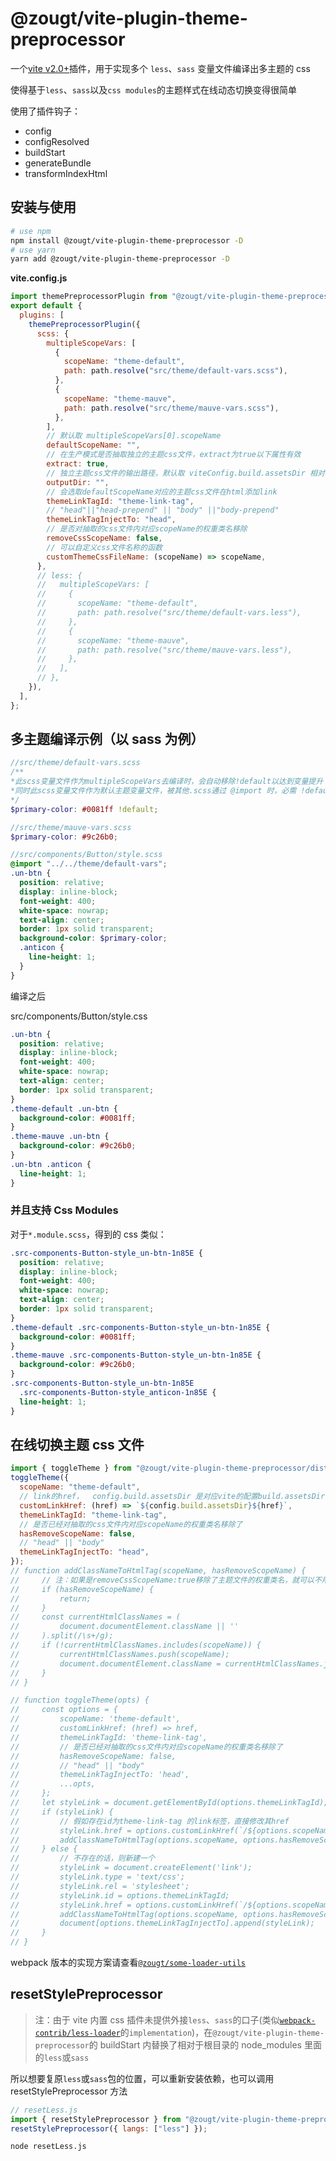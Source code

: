 # @zougt/vite-plugin-theme-preprocessor

一个[vite v2.0+](https://cn.vitejs.dev/)插件，用于实现多个 `less`、`sass` 变量文件编译出多主题的 css

使得基于`less`、`sass`以及`css modules`的主题样式在线动态切换变得很简单

使用了插件钩子：

- config
- configResolved
- buildStart
- generateBundle
- transformIndexHtml

## 安装与使用

```bash
# use npm
npm install @zougt/vite-plugin-theme-preprocessor -D
# use yarn
yarn add @zougt/vite-plugin-theme-preprocessor -D
```

**vite.config.js**

```js
import themePreprocessorPlugin from "@zougt/vite-plugin-theme-preprocessor";
export default {
  plugins: [
    themePreprocessorPlugin({
      scss: {
        multipleScopeVars: [
          {
            scopeName: "theme-default",
            path: path.resolve("src/theme/default-vars.scss"),
          },
          {
            scopeName: "theme-mauve",
            path: path.resolve("src/theme/mauve-vars.scss"),
          },
        ],
        // 默认取 multipleScopeVars[0].scopeName
        defaultScopeName: "",
        // 在生产模式是否抽取独立的主题css文件，extract为true以下属性有效
        extract: true,
        // 独立主题css文件的输出路径，默认取 viteConfig.build.assetsDir 相对于 (viteConfig.build.outDir)
        outputDir: "",
        // 会选取defaultScopeName对应的主题css文件在html添加link
        themeLinkTagId: "theme-link-tag",
        // "head"||"head-prepend" || "body" ||"body-prepend"
        themeLinkTagInjectTo: "head",
        // 是否对抽取的css文件内对应scopeName的权重类名移除
        removeCssScopeName: false,
        // 可以自定义css文件名称的函数
        customThemeCssFileName: (scopeName) => scopeName,
      },
      // less: {
      //   multipleScopeVars: [
      //     {
      //       scopeName: "theme-default",
      //       path: path.resolve("src/theme/default-vars.less"),
      //     },
      //     {
      //       scopeName: "theme-mauve",
      //       path: path.resolve("src/theme/mauve-vars.less"),
      //     },
      //   ],
      // },
    }),
  ],
};
```

## 多主题编译示例（以 sass 为例）

```scss
//src/theme/default-vars.scss
/**
*此scss变量文件作为multipleScopeVars去编译时，会自动移除!default以达到变量提升
*同时此scss变量文件作为默认主题变量文件，被其他.scss通过 @import 时，必需 !default
*/
$primary-color: #0081ff !default;
```

```scss
//src/theme/mauve-vars.scss
$primary-color: #9c26b0;
```

```scss
//src/components/Button/style.scss
@import "../../theme/default-vars";
.un-btn {
  position: relative;
  display: inline-block;
  font-weight: 400;
  white-space: nowrap;
  text-align: center;
  border: 1px solid transparent;
  background-color: $primary-color;
  .anticon {
    line-height: 1;
  }
}
```

编译之后

src/components/Button/style.css

```css
.un-btn {
  position: relative;
  display: inline-block;
  font-weight: 400;
  white-space: nowrap;
  text-align: center;
  border: 1px solid transparent;
}
.theme-default .un-btn {
  background-color: #0081ff;
}
.theme-mauve .un-btn {
  background-color: #9c26b0;
}
.un-btn .anticon {
  line-height: 1;
}
```

### 并且支持 Css Modules

对于`*.module.scss`，得到的 css 类似：

```css
.src-components-Button-style_un-btn-1n85E {
  position: relative;
  display: inline-block;
  font-weight: 400;
  white-space: nowrap;
  text-align: center;
  border: 1px solid transparent;
}
.theme-default .src-components-Button-style_un-btn-1n85E {
  background-color: #0081ff;
}
.theme-mauve .src-components-Button-style_un-btn-1n85E {
  background-color: #9c26b0;
}
.src-components-Button-style_un-btn-1n85E
  .src-components-Button-style_anticon-1n85E {
  line-height: 1;
}
```

## 在线切换主题 css 文件

```js
import { toggleTheme } from "@zougt/vite-plugin-theme-preprocessor/dist/browser-utils.js";
toggleTheme({
  scopeName: "theme-default",
  // link的href，  config.build.assetsDir 是对应vite的配置build.assetsDir
  customLinkHref: (href) => `${config.build.assetsDir}${href}`,
  themeLinkTagId: "theme-link-tag",
  // 是否已经对抽取的css文件内对应scopeName的权重类名移除了
  hasRemoveScopeName: false,
  // "head" || "body"
  themeLinkTagInjectTo: "head",
});
// function addClassNameToHtmlTag(scopeName, hasRemoveScopeName) {
//     // 注：如果是removeCssScopeName:true移除了主题文件的权重类名，就可以不用修改className 操作
//     if (hasRemoveScopeName) {
//         return;
//     }
//     const currentHtmlClassNames = (
//         document.documentElement.className || ''
//     ).split(/\s+/g);
//     if (!currentHtmlClassNames.includes(scopeName)) {
//         currentHtmlClassNames.push(scopeName);
//         document.documentElement.className = currentHtmlClassNames.join(' ');
//     }
// }

// function toggleTheme(opts) {
//     const options = {
//         scopeName: 'theme-default',
//         customLinkHref: (href) => href,
//         themeLinkTagId: 'theme-link-tag',
//         // 是否已经对抽取的css文件内对应scopeName的权重类名移除了
//         hasRemoveScopeName: false,
//         // "head" || "body"
//         themeLinkTagInjectTo: 'head',
//         ...opts,
//     };
//     let styleLink = document.getElementById(options.themeLinkTagId);
//     if (styleLink) {
//         // 假如存在id为theme-link-tag 的link标签，直接修改其href
//         styleLink.href = options.customLinkHref(`/${options.scopeName}.css`);
//         addClassNameToHtmlTag(options.scopeName, options.hasRemoveScopeName);
//     } else {
//         // 不存在的话，则新建一个
//         styleLink = document.createElement('link');
//         styleLink.type = 'text/css';
//         styleLink.rel = 'stylesheet';
//         styleLink.id = options.themeLinkTagId;
//         styleLink.href = options.customLinkHref(`/${options.scopeName}.css`);
//         addClassNameToHtmlTag(options.scopeName, options.hasRemoveScopeName);
//         document[options.themeLinkTagInjectTo].append(styleLink);
//     }
// }
```

webpack 版本的实现方案请查看[`@zougt/some-loader-utils`](https://github.com/GitOfZGT/some-loader-utils#getSass)

## resetStylePreprocessor

> 注：由于 vite 内置 css 插件未提供外接`less`、`sass`的口子(类似[`webpack-contrib/less-loader`](https://github.com/webpack-contrib/less-loader)的`implementation`)，在`@zougt/vite-plugin-theme-preprocessor`的 buildStart 内替换了相对于根目录的 node_modules 里面的`less`或`sass`

所以想要复原`less`或`sass`包的位置，可以重新安装依赖，也可以调用 resetStylePreprocessor 方法

```js
// resetLess.js
import { resetStylePreprocessor } from "@zougt/vite-plugin-theme-preprocessor";
resetStylePreprocessor({ langs: ["less"] });
```

```bash
node resetLess.js
```
